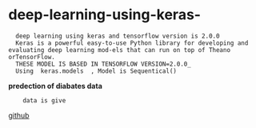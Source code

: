   # deep-learning-using-keras-
      deep learning using keras and tensorflow version is 2.0.0
      Keras is a powerful easy-to-use Python library for developing and evaluating deep learning mod-els that can run on top of Theano        orTensorFlow.
      THESE MODEL IS BASED IN TENSORFLOW VERSION=2.0.0_
      Using  keras.models  , Model is Sequentical()
  **predection of diabates data**
        
        data is give 
  [github](https://github.com/karthikcode1/deep-learning-using-keras-/blob/master/pima-indians-diabetes.csv)
